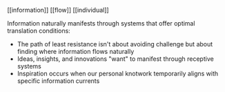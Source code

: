 [[information]] [[flow]] [[individual]] 

Information naturally manifests through systems that offer optimal translation conditions:

- The path of least resistance isn't about avoiding challenge but about finding where information flows naturally
- Ideas, insights, and innovations "want" to manifest through receptive systems
- Inspiration occurs when our personal knotwork temporarily aligns with specific information currents